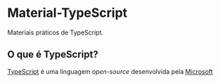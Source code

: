 # Material-TypeScript
Materiais práticos de TypeScript.

## O que é TypeScript?
[TypeScript](https://docs.microsoft.com/pt-br/learn/modules/typescript-get-started/) é uma linguagem _open-source_ desenvolvida pela [Microsoft](https://www.microsoft.com) 